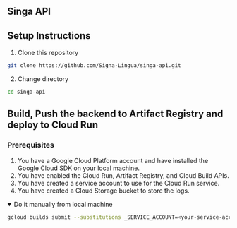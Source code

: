 ## Singa API

## Setup Instructions

1. Clone this repository

```sh
git clone https://github.com/Signa-Lingua/singa-api.git
```

2. Change directory

```sh
cd singa-api
```

## Build, Push the backend to Artifact Registry and deploy to Cloud Run

### Prerequisites

1. You have a Google Cloud Platform account and have installed the Google Cloud SDK on your local machine.
2. You have enabled the Cloud Run, Artifact Registry, and Cloud Build APIs.
3. You have created a service account to use for the Cloud Run service.
4. You have created a Cloud Storage bucket to store the logs.

<details open>
<summary>Do it manually from local machine</summary>

```sh
gcloud builds submit --substitutions _SERVICE_ACCOUNT=<your-service-account>,_LOGBUCKET=<your-log-bucket-name>
```

</details>

<!-- <details open>
<summary>Do it with Cloud Build trigger</summary>

1. Create a Cloud Build trigger

```sh
gcloud builds triggers create github \
--region=asia-southeast2 \
--repo-name singa-api \
--repo-owner Singa-Lingua \
--branch-pattern=master \
--build-config=cloudbuild.yaml \
--service-account=<your-service-account> \
--include-logs-with-status
```

2. Push the code to the repository

```sh
git push origin <your-branch>
```

</details> -->
